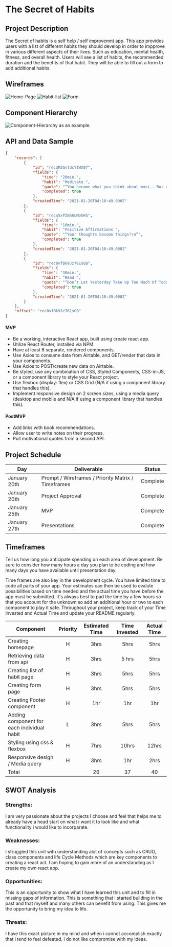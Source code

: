 # The Secret of Habits 

## Project Description

The Secret of habits is a self help / self improvemnt app. This app provides users with a list of different habits they should develop in order to impprove in various different aspects of their lives. Such as education, mental health, fitness, and overall health. Users will see a list of habits, the recommended duration and the benefits of that habit. They will be able to fill out a form to add additional habits. 

## Wireframes

![Home-Page](https://i.imgur.com/VKXljj5.png[/img])
![Habit-list](https://i.imgur.com/y7wRUGW.png)
![Form](https://i.imgur.com/MBVkd9j.png)

## Component Hierarchy

 ![Component-Hierarchy](https://i.imgur.com/ikaTEsU.png) as an example.

## API and Data Sample

```json
{
    "records": [
        {
            "id": "recdM3GntdcY1WX07",
            "fields": {
                "time": "20min.",
                "habit": "Meditate ",
                "quote": "“You become what you think about most.. But you also attract what you think about most. (John Assaraf) ”",
                "completed": true
            },
            "createdTime": "2021-01-20T04:10:49.000Z"
        },
        {
            "id": "recuSxPZmhKuMohKG",
            "fields": {
                "time": "10min.",
                "habit": "Positive Affirmations ",
                "quote": "“Your thoughts become things!\n”",
                "completed": true
            },
            "createdTime": "2021-01-20T04:10:49.000Z"
        },
        {
            "id": "rec8vfBk9Jz761sGB",
            "fields": {
                "time": "30min.",
                "habit": "Read ",
                "quote": "“Don’t Let Yesterday Take Up Too Much Of Today.” – Will Rogers",
                "completed": true
            },
            "createdTime": "2021-01-20T04:10:49.000Z"
        }
    ],
    "offset": "rec8vfBk9Jz761sGB"
}
```


#### MVP 

- Be a working, interactive React app, built using create react app.
- Utilize React Router, installed via NPM.
- Have at least 6 separate, rendered components.
- Use Axios to consume data from Airtable, and GET/render that data in your components.
- Use Axios to POST/create new data on Airtable.
- Be styled, use any combination of CSS, Styled Components, CSS-in-JS, or a component library to style your React project.
- Use flexbox (display: flex) or CSS Grid (N/A if using a component library that handles this).
- Implement responsive design on 2 screen sizes, using a media query (desktop and mobile and N/A if using a component library that handles this).

#### PostMVP  

- Add links with book recommendations.
- Allow user to write notes on their progress. 
- Pull motivational quotes from a second API. 

## Project Schedule

| Day          | Deliverable                                        | Status     |
| ------------ | -------------------------------------------------- | ---------- |
| January 20th | Prompt / Wireframes / Priority Matrix / Timeframes | Complete |
| January 20th | Project Approval                                   | Complete |
| January 25th | MVP                                                | Complete |
| January 27th | Presentations                                      | Complete |

## Timeframes

Tell us how long you anticipate spending on each area of development. Be sure to consider how many hours a day you plan to be coding and how many days you have available until presentation day.

Time frames are also key in the development cycle.  You have limited time to code all parts of your app.  Your estimates can then be used to evalute possibilities based on time needed and the actual time you have before the app must be submitted. It's always best to pad the time by a few hours so that you account for the unknown so add an additional hour or two to each component to play it safe. Throughout your project, keep track of your Time Invested and Actual Time and update your README regularly.

| Component                            | Priority | Estimated Time | Time Invested | Actual Time |
| ------------------------------------ | :------: | :------------: | :-----------: | :---------: |
| Creating homepage                    |    H     |      3hrs      |      5hrs         |        5hrs     |
| Retrieving data from api             |    H     |      3hrs      |      5 hrs      |         5hrs    |
| Creating list of habit page           |    H     |      3hrs      |       5hrs        |       5hrs      |
| Creating form page                   |    H     |      3hrs      |        5hrs       |        5hrs     |
| Creating Footer component            |    H     |      1hr       |      1hr        |     1hr
| Adding component for each individual habit  |    L     |      3hrs      |     5hrs          |   5hrs
| Styling using css & flexbox          |    H     |      7hrs      |           10hrs    |         12hrs    |
| Responsive design / Media query      |    H     |      3hrs      |        1hr       |        2hrs     |
| Total                                |          |          26      |         37      |        40     |

## SWOT Analysis

### Strengths:

I am very passionate about the projects I choose and  feel that helps me to already have a head start on what i want it to look like and what functionality i would like to incorparate. 

### Weaknesses:

I struggled this unit with understanding alot of concepts such as CRUD, class components and life Cycle Methods which are key components to creating a react act. I am hoping to gain more of an understanding as I create my own react app.  


### Opportunities: 

This is an opportunity to show what I have learned this unit and to fill in missing gaps of information. This is something that i started building in the past and that myself and many others can benefit from using. This gives me the opportunity to bring my idea to life. 

### Threats:

I have this exact picture in my mind and when i cannot accomplish exactly that i tend to feel defeated. I do not like compromise with my ideas. 